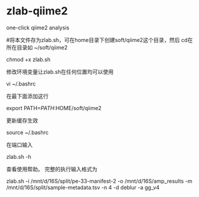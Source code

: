 # zlab-qiime2
one-click qiime2 analysis 

#将本文件存为zlab.sh，可在home目录下创建soft/qiime2这个目录，然后
cd在所在目录如 ~/soft/qiime2

chmod +x zlab.sh

修改环境变量让zlab.sh在任何位置均可以使用

vi ~/.bashrc

在最下面添加这行

export PATH=$PATH:$HOME/soft/qiime2

更新缓存生效

source ~/.bashrc

在端口输入

zlab.sh -h

查看使用帮助。
完整的执行输入格式为

zlab.sh 
-i /mnt/d/16S/split/pe-33-manifest-2 
-o /mnt/d/16S/amp_results 
-m /mnt/d/16S/split/sample-metadata.tsv 
-n 4 
-d deblur 
-a gg_v4
